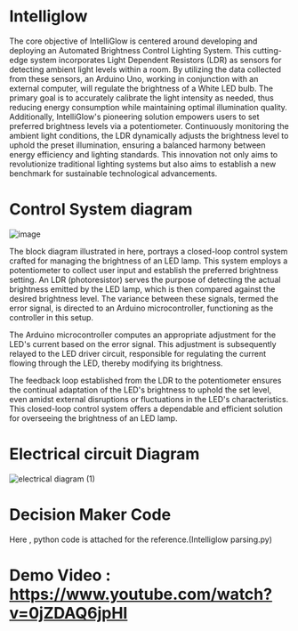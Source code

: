 # Intelliglow

The core objective of IntelliGlow is centered around developing and deploying an Automated Brightness Control Lighting System. This cutting-edge system incorporates Light Dependent Resistors (LDR) as sensors for detecting ambient light levels within a room. By utilizing the data collected from these sensors, an Arduino Uno, working in conjunction with an external computer, will regulate the brightness of a White LED bulb. The primary goal is to accurately calibrate the light intensity as needed, thus reducing energy consumption while maintaining optimal illumination quality. Additionally, IntelliGlow's pioneering solution empowers users to set preferred brightness levels via a potentiometer. Continuously monitoring the ambient light conditions, the LDR dynamically adjusts the brightness level to uphold the preset illumination, ensuring a balanced harmony between energy efficiency and lighting standards. This innovation not only aims to revolutionize traditional lighting systems but also aims to establish a new benchmark for sustainable technological advancements.

# Control System diagram

![image](https://github.com/mfaizan44/Intelliglow/assets/68775991/1ad93fa0-13f0-4435-96b3-0a72a2f0b202)

The block diagram illustrated in here, portrays a closed-loop control system crafted for managing the brightness of an LED lamp. This system employs a potentiometer to collect user input and establish the preferred brightness setting. An LDR (photoresistor) serves the purpose of detecting the actual brightness emitted by the LED lamp, which is then compared against the desired brightness level. The variance between these signals, termed the error signal, is directed to an Arduino microcontroller, functioning as the controller in this setup.

The Arduino microcontroller computes an appropriate adjustment for the LED's current based on the error signal. This adjustment is subsequently relayed to the LED driver circuit, responsible for regulating the current flowing through the LED, thereby modifying its brightness.

The feedback loop established from the LDR to the potentiometer ensures the continual adaptation of the LED's brightness to uphold the set level, even amidst external disruptions or fluctuations in the LED's characteristics. This closed-loop control system offers a dependable and efficient solution for overseeing the brightness of an LED lamp.

# Electrical circuit Diagram

![electrical diagram (1)](https://github.com/mfaizan44/Intelliglow/assets/117764288/b42531f1-0fbf-4611-a5a3-40cf3b1ec75c)



# Decision Maker Code

Here , python code is attached for the reference.(Intelliglow parsing.py)

# Demo Video : https://www.youtube.com/watch?v=0jZDAQ6jpHI


#
